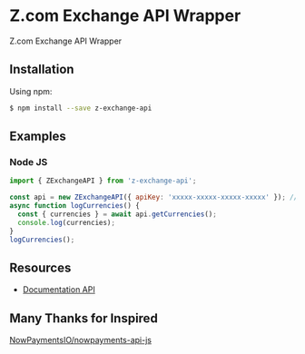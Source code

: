 # Z.com Exchange API Wrapper

Z.com Exchange API Wrapper

## Installation

Using npm:

```bash
$ npm install --save z-exchange-api
```

## Examples

### Node JS

```js
import { ZExchangeAPI } from 'z-exchange-api';

const api = new ZExchangeAPI({ apiKey: 'xxxxx-xxxxx-xxxxx-xxxxx' }); // your api key
async function logCurrencies() {
  const { currencies } = await api.getCurrencies();
  console.log(currencies);
}
logCurrencies();
```

## Resources

* [Documentation API](https://documenter.getpostman.com/view/7907941/S1a32n38)

## Many Thanks for Inspired

[NowPaymentsIO/nowpayments-api-js](https://github.com/NowPaymentsIO/nowpayments-api-js.git)
